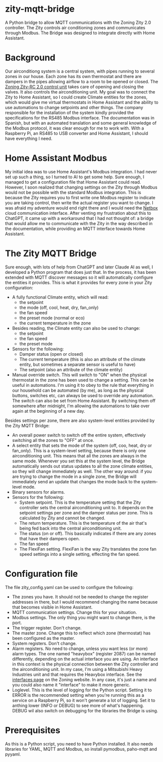 # zity-mqtt-bridge
A Python bridge to allow MQTT communications with the Zoning Zity 2.0 controller. The Zity controls air conditioning zones and communicates through Modbus. The Bridge was designed to integrate directly with Home Assistant.

# Background
Our airconditiong system is a central system, with pipes running to several zones in our house. Each zone has its own thermostat and there are dampers in the pipes allowing airflow to a room to be opened or closed. The [Zoning Zity-RC 2.0 control unit](https://zoning.es/en/archivos/productos/zoning-system-zity-rc-2-0) takes care of opening and closing the valves. It also controls the airconditioning unit. My goal was to connect the Zity to Home Assistant, so I could create Climate entities for the zones, which would give me virtual thermostats in Home Assistant and the ability to use automations to change setpoints and other things. The company responsible for the installation of the system kindly provided the specifications for the RS485 Modbus interface. The documentation was in Spanish, but with an automated translation and some general knowledge of the Modbus protocol, it was clear enough for me to work with. With a Raspberry Pi, an RS485 to USB converter and Home Assistant, I should have everything I need.

# Home Assistant Modbus
My initial idea was to use Home Assistant's Modbus integration. I had never set up such a thing, so I turned to AI to get some help. Sure enough, I managed to get a configuration file that Home Assistant could read. However, I soon realized that changing settings on the Zity through Modbus would not be possible with the standard Modbus integration. This is because the Zity requires you to first write one Modbus register to indicate you are taking control, then write the actual register you want to change. I was afraid my adventure would end right there and I would need the [Netbox](https://zoning.es/en/archivos/productos/netbox-interface-de-comunication-cloud) cloud communication interface. After venting my frustration about this to ChatGPT, it came up with a workaround that I had not thought of: a bridge that would allow me to communicate with the Zity in the way described in the documentation, while providing an MQTT interface towards Home Assistant.

# The Zity MQTT Bridge
Sure enough, with lots of help from ChatGPT and later Claude AI as well, I developed a Python program that does just that. In the process, it has been extended with MQTT discover messages so it will automatically configure the entities it provides. This is what it provides for every zone in your Zity configuration:

* A fully functional Climate entity, which will read:
  * the setpoint
  * the mode (off, cool, heat, dry, fan_only)
  * the fan speed
  * the preset mode (normal or eco)
  * the current temperature in the zone
* Besides reading, the Climate entity can also be used to change:
  * the setpoint
  * the fan speed
  * the preset mode
* Sensors for the following:
  * Damper status (open or closed)
  * The current temperature (this is also an attribute of the climate entity, but sometimes a separate sensor is useful to have)
  * The setpoint (also an attribute of the climate entity)
* Manual override switch. This will switch to "ON" when the physical thermostat in the zone has been used to change a setting. This can be useful in automations. I'm using it to obey to the rule that everything in our household can be automated (by me), as long as the physical buttons, switches etc, can always be used to override any automation. The switch can also be set from Home Assistant. By switching them off somewhere after midnight, I'm allowing the automations to take over again at the beginning of a new day.

Besides settings per zone, there are also system-level entities provided by the Zity MQTT Bridge:

* An overall power switch to switch off the entire system, effectively switching all the zones to "OFF" at once.
* A select entity that sets the mode of the system (off, coo, heat, dry or fan_only). This is a system-level setting, because there is only one airconditioning unit. This means that all the zones are always in the same mode. Whenever you set this at the system level, the Bridge automatically sends out status updates to all the zone climate entities, so they will change immediately as well. The other way around: if you are trying to change the mode in a single zone, the Bridge will immediately send an update that changes the mode back to the system-level mode.
* Binary sensors for alarms.
* Sensors for the following:
  * System setpoint. This is the temperature setting that the Zity controller sets the central airconditioning unit to. It depends on the setpoint settings per zone and the damper status per zone. This is calculated by Zity and cannot be changed.
  * The return temperature. This is the temperature of the air that's being fed back into the central airconditioning unit.
  * The status (on or off). This basically indicates if there are any zones that have their dampers open.
  * The fan speed
  * The FlexiFan setting. FlexiFan is the way Zity translates the zone fan speed settings into a single setting, effecting the fan speed.

# Configuration file
The file zity_config.yaml can be used to configure the following:
* The zones you have. It should not be needed to change the register addresses in there, but I would recommend changing the name because that becomes visible in Home Assistant.
* MQTT communication settings. Change this for your situation.
* Modbus settings. The only thing you might want to change there, is the port.
* The trigger register. Don't change.
* The master zone. Change this to reflect which zone (thermostat) has been configured as the master.
* System registers. Don't change.
* Alarm registers. No need to change, unless you want less (or more) alarm types. The one named "heavybox" (register 2087) can be named differently, depending on the actual interface you are using. An interface in this context is the physical connection between the Zity controller and the airconditioning unit. In my case, I'm using a Mitsubishi Heavy Industries unit and that requires the Heavybox interface. See the [interfaces page](https://zoning.es/en/inicio/tecnico/productos) on the Zoning website. In any case, it's just a name and you could also name it "interface" to make it more generic.
* Loglevel. This is the level of logging for the Python script. Setting it to ERROR is the recommended setting when you're running this as a service on a Raspberry Pi, so it won't generate a lot of logging. Set it to anthing lower (INFO or DEBUG) to see more of what's happening. DEBUG wil also switch on debugging for the libraries the Bridge is using.

# Prerequisites
As this is a Python script, you need to have Python installed. It also needs libraries for YAML, MQTT and Modbus, so install pymodbus, paho-mqtt and pyyaml.
